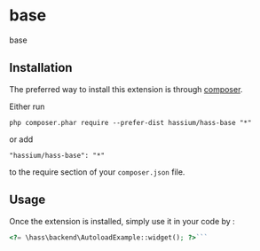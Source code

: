 base
====
base

Installation
------------

The preferred way to install this extension is through [composer](http://getcomposer.org/download/).

Either run

```
php composer.phar require --prefer-dist hassium/hass-base "*"
```

or add

```
"hassium/hass-base": "*"
```

to the require section of your `composer.json` file.


Usage
-----

Once the extension is installed, simply use it in your code by  :

```php
<?= \hass\backend\AutoloadExample::widget(); ?>```